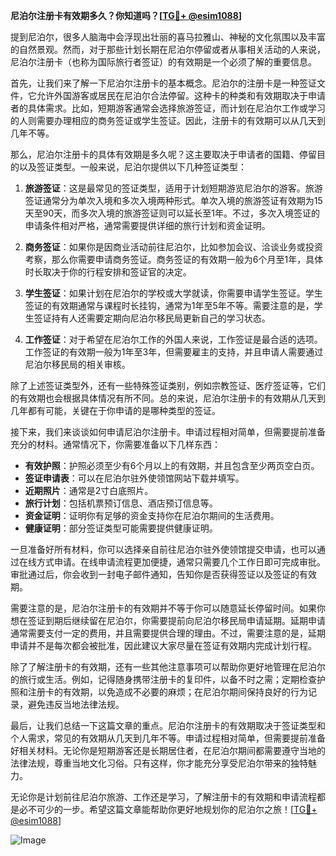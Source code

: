 **尼泊尔注册卡有效期多久？你知道吗？[[TG💪+ @esim1088](https://t.me/s/esim1088)]**

提到尼泊尔，很多人脑海中会浮现出壮丽的喜马拉雅山、神秘的文化氛围以及丰富的自然景观。然而，对于那些计划长期在尼泊尔停留或者从事相关活动的人来说，尼泊尔注册卡（也称为国际旅行者签证）的有效期是一个必须了解的重要信息。

首先，让我们来了解一下尼泊尔注册卡的基本概念。尼泊尔的注册卡是一种签证文件，它允许外国游客或居民在尼泊尔合法停留。这种卡的种类和有效期取决于申请者的具体需求。比如，短期游客通常会选择旅游签证，而计划在尼泊尔工作或学习的人则需要办理相应的商务签证或学生签证。因此，注册卡的有效期可以从几天到几年不等。

那么，尼泊尔注册卡的具体有效期是多久呢？这主要取决于申请者的国籍、停留目的以及签证类型。一般来说，尼泊尔提供以下几种签证类型：

1. **旅游签证**：这是最常见的签证类型，适用于计划短期游览尼泊尔的游客。旅游签证通常分为单次入境和多次入境两种形式。单次入境的旅游签证有效期为15天至90天，而多次入境的旅游签证则可以延长至1年。不过，多次入境签证的申请条件相对严格，通常需要提供详细的旅行计划和资金证明。

2. **商务签证**：如果你是因商业活动前往尼泊尔，比如参加会议、洽谈业务或投资考察，那么你需要申请商务签证。商务签证的有效期一般为6个月至1年，具体时长取决于你的行程安排和签证官的决定。

3. **学生签证**：如果计划在尼泊尔的学校或大学就读，你需要申请学生签证。学生签证的有效期通常与课程时长挂钩，通常为1年至5年不等。需要注意的是，学生签证持有人还需要定期向尼泊尔移民局更新自己的学习状态。

4. **工作签证**：对于希望在尼泊尔工作的外国人来说，工作签证是最合适的选项。工作签证的有效期一般为1年至3年，但需要雇主的支持，并且申请人需要通过尼泊尔移民局的相关审核。

除了上述签证类型外，还有一些特殊签证类别，例如宗教签证、医疗签证等，它们的有效期也会根据具体情况有所不同。总的来说，尼泊尔注册卡的有效期从几天到几年都有可能，关键在于你申请的是哪种类型的签证。

接下来，我们来谈谈如何申请尼泊尔注册卡。申请过程相对简单，但需要提前准备充分的材料。通常情况下，你需要准备以下几样东西：

- **有效护照**：护照必须至少有6个月以上的有效期，并且包含至少两页空白页。
- **签证申请表**：可以在尼泊尔驻外使领馆网站下载并填写。
- **近期照片**：通常是2寸白底照片。
- **旅行计划**：包括机票预订信息、酒店预订信息等。
- **资金证明**：证明你有足够的资金支持你在尼泊尔期间的生活费用。
- **健康证明**：部分签证类型可能需要提供健康证明。

一旦准备好所有材料，你可以选择亲自前往尼泊尔驻外使领馆提交申请，也可以通过在线方式申请。在线申请流程更加便捷，通常只需要几个工作日即可完成审批。审批通过后，你会收到一封电子邮件通知，告知你是否获得签证以及签证的有效期。

需要注意的是，尼泊尔注册卡的有效期并不等于你可以随意延长停留时间。如果你想在签证到期后继续留在尼泊尔，你需要提前向尼泊尔移民局申请延期。延期申请通常需要支付一定的费用，并且需要提供合理的理由。不过，需要注意的是，延期申请并不是每次都会被批准，因此建议大家尽量在签证有效期内完成计划行程。

除了了解注册卡的有效期，还有一些其他注意事项可以帮助你更好地管理在尼泊尔的旅行或生活。例如，记得随身携带注册卡的复印件，以备不时之需；定期检查护照和注册卡的有效期，以免造成不必要的麻烦；在尼泊尔期间保持良好的行为记录，避免违反当地法律法规。

最后，让我们总结一下这篇文章的重点。尼泊尔注册卡的有效期取决于签证类型和个人需求，常见的有效期从几天到几年不等。申请过程相对简单，但需要提前准备好相关材料。无论你是短期游客还是长期居住者，在尼泊尔期间都需要遵守当地的法律法规，尊重当地文化习俗。只有这样，你才能充分享受尼泊尔带来的独特魅力。

无论你是计划前往尼泊尔旅游、工作还是学习，了解注册卡的有效期和申请流程都是必不可少的一步。希望这篇文章能帮助你更好地规划你的尼泊尔之旅！[[TG💪+ @esim1088](https://t.me/s/esim1088)] 

![Image](https://i.postimg.cc/4NQfJmqS/Snipaste-2025-05-13-00-14-12.png)